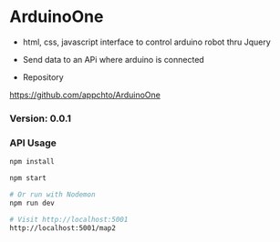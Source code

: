 # ArduinoOne

* html, css, javascript interface to control arduino robot thru Jquery
* Send data to an APi where arduino is connected 

* Repository

https://github.com/appchto/ArduinoOne 


### Version: 0.0.1

### API Usage

```sh
npm install

npm start

# Or run with Nodemon
npm run dev

# Visit http://localhost:5001
http://localhost:5001/map2 

```